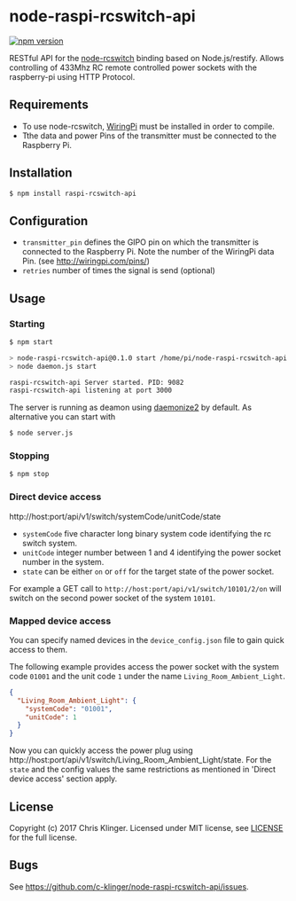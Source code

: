 node-raspi-rcswitch-api
=======================
[![npm version](https://badge.fury.io/js/raspi-rcswitch-api.svg)](https://badge.fury.io/js/raspi-rcswitch-api)

RESTful API for the [node-rcswitch](https://github.com/marvinroger/node-rcswitch) binding based on Node.js/restify.
Allows controlling of 433Mhz RC remote controlled power sockets with the raspberry-pi using HTTP Protocol.

## Requirements

* To use node-rcswitch, [WiringPi](https://projects.drogon.net/raspberry-pi/wiringpi/download-and-install/) must be installed in order to compile.
* Tthe data and power Pins of the transmitter must be connected to the Raspberry Pi.

## Installation
```bash
$ npm install raspi-rcswitch-api
```

## Configuration

* `transmitter_pin` defines the GIPO pin on which the transmitter is connected to the Raspberry Pi. Note the number of the WiringPi data Pin. (see http://wiringpi.com/pins/)
* `retries` number of times the signal is send (optional)

## Usage
### Starting
```bash
$ npm start

> node-raspi-rcswitch-api@0.1.0 start /home/pi/node-raspi-rcswitch-api
> node daemon.js start

raspi-rcswitch-api Server started. PID: 9082
raspi-rcswitch-api listening at port 3000
```

The server is running as deamon using [daemonize2](https://github.com/niegowski/node-daemonize2/) by default. As alternative you can start with
```bash
$ node server.js
```

### Stopping
```bash
$ npm stop
```

### Direct device access
http://host:port/api/v1/switch/systemCode/unitCode/state

* `systemCode` five character long binary system code identifying the rc switch system.
* `unitCode` integer number between 1 and 4 identifying the power socket number in the system.
* `state` can be either `on` or `off` for the target state of the power socket.

For example a GET call to `http://host:port/api/v1/switch/10101/2/on` will switch on the second power socket of the system `10101`.

### Mapped device access
You can specify named devices in the `device_config.json` file to gain quick access to them.

The following example provides access the power socket with the system code `01001` and the unit code `1` under the name `Living_Room_Ambient_Light`.
```json
{
  "Living_Room_Ambient_Light": {
    "systemCode": "01001",
    "unitCode": 1
  }
}
```

Now you can quickly access the power plug using http://host:port/api/v1/switch/Living_Room_Ambient_Light/state. For the `state` and the config values the same restrictions as mentioned in 'Direct device access' section apply.

## License
Copyright (c) 2017 Chris Klinger. Licensed under MIT license, see  [LICENSE](LICENSE) for the full license.

## Bugs
See <https://github.com/c-klinger/node-raspi-rcswitch-api/issues>.

